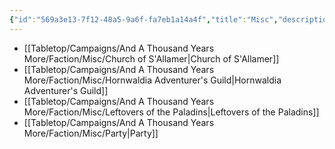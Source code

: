 ```yaml
---
{"id":"569a3e13-7f12-48a5-9a6f-fa7eb1a14a4f","title":"Misc","description":"Faction - Misc","publish":true,"date_created":"Tuesday, April 2nd 2024, 6:05:35 pm","date_modified":"Sunday, April 7th 2024, 12:08:16 pm","path":"Tabletop/Campaigns/And A Thousand Years More/Faction/Misc/index.md","permalink":"/tabletop/campaigns/and-a-thousand-years-more/faction/misc/index/","PassFrontmatter":true}
---
```



- [[Tabletop/Campaigns/And A Thousand Years More/Faction/Misc/Church of S'Allamer\|Church of S'Allamer]]
- [[Tabletop/Campaigns/And A Thousand Years More/Faction/Misc/Hornwaldia Adventurer's Guild\|Hornwaldia Adventurer's Guild]]
- [[Tabletop/Campaigns/And A Thousand Years More/Faction/Misc/Leftovers of the Paladins\|Leftovers of the Paladins]]
- [[Tabletop/Campaigns/And A Thousand Years More/Faction/Misc/Party\|Party]]

